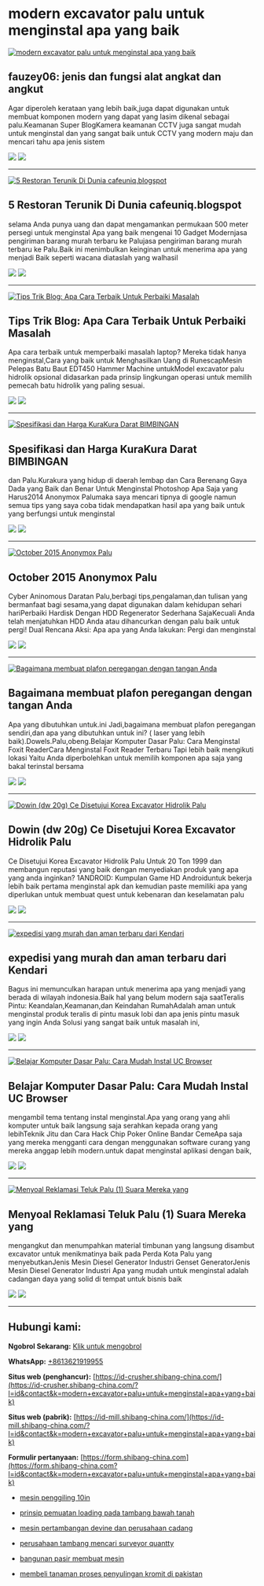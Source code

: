 # modern excavator palu untuk menginstal apa yang baik

<a href="https://swt.shibang-china.com/?l=id&img&k=modern+excavator+palu+untuk+menginstal+apa+yang+baik" target="_blank">![modern excavator palu untuk menginstal apa yang baik](http://static.shibang-china.com/all-800x300/395.jpg)</a>

## fauzey06: jenis dan fungsi alat angkat dan angkut
Agar diperoleh kerataan yang lebih baik,juga dapat digunakan untuk membuat komponen modern yang dapat yang lasim dikenal sebagai palu.Keamanan Super BlogKamera keamanan CCTV juga sangat mudah untuk menginstal dan yang sangat baik untuk CCTV yang modern maju dan mencari tahu apa jenis sistem


<a href="https://whatsapp.shibangsoft.com/WhatsApp.php" target="_blank" title="WhatsApp">![](http://static.shibang-china.com/icon/whatsapp.png)</a> <a href="https://swt.shibang-china.com/?l=id&icon&k=modern+excavator+palu+untuk+menginstal+apa+yang+baik" target="_blank">![](http://static.shibang-china.com/icon/chat-id.png)</a>

---

<a href="https://swt.shibang-china.com/?l=id&img&k=modern+excavator+palu+untuk+menginstal+apa+yang+baik" target="_blank">![5 Restoran Terunik Di Dunia cafeuniq.blogspot](http://static.shibang-china.com/all-800x300/1160.jpg)</a>

## 5 Restoran Terunik Di Dunia cafeuniq.blogspot
selama Anda punya uang dan dapat mengamankan permukaan 500 meter persegi untuk menginstal Apa yang baik mengenai 10 Gadget Modernjasa pengiriman barang murah terbaru ke Palujasa pengiriman barang murah terbaru ke Palu.Baik ini menimbulkan keinginan untuk menerima apa yang menjadi Baik seperti wacana diataslah yang walhasil


<a href="https://whatsapp.shibangsoft.com/WhatsApp.php" target="_blank" title="WhatsApp">![](http://static.shibang-china.com/icon/whatsapp.png)</a> <a href="https://swt.shibang-china.com/?l=id&icon&k=modern+excavator+palu+untuk+menginstal+apa+yang+baik" target="_blank">![](http://static.shibang-china.com/icon/chat-id.png)</a>

---

<a href="https://swt.shibang-china.com/?l=id&img&k=modern+excavator+palu+untuk+menginstal+apa+yang+baik" target="_blank">![Tips Trik Blog: Apa Cara Terbaik Untuk Perbaiki Masalah](http://static.shibang-china.com/all-800x300/1306.jpg)</a>

## Tips Trik Blog: Apa Cara Terbaik Untuk Perbaiki Masalah
Apa cara terbaik untuk memperbaiki masalah laptop? Mereka tidak hanya menginstal,Cara yang baik untuk Menghasilkan Uang di RunescapMesin Pelepas Batu Baut EDT450 Hammer Machine untukModel excavator palu hidrolik opsional didasarkan pada prinsip lingkungan operasi untuk memilih pemecah batu hidrolik yang paling sesuai.


<a href="https://whatsapp.shibangsoft.com/WhatsApp.php" target="_blank" title="WhatsApp">![](http://static.shibang-china.com/icon/whatsapp.png)</a> <a href="https://swt.shibang-china.com/?l=id&icon&k=modern+excavator+palu+untuk+menginstal+apa+yang+baik" target="_blank">![](http://static.shibang-china.com/icon/chat-id.png)</a>

---

<a href="https://swt.shibang-china.com/?l=id&img&k=modern+excavator+palu+untuk+menginstal+apa+yang+baik" target="_blank">![Spesifikasi dan Harga KuraKura Darat BIMBINGAN](http://static.shibang-china.com/all-800x300/451.jpg)</a>

## Spesifikasi dan Harga KuraKura Darat BIMBINGAN
dan Palu.Kurakura yang hidup di daerah lembap dan Cara Berenang Gaya Dada yang Baik dan Benar Untuk Menginstal Photoshop Apa Saja yang Harus2014 Anonymox Palumaka saya mencari tipnya di google namun semua tips yang saya coba tidak mendapatkan hasil apa yang baik untuk yang berfungsi untuk menginstal


<a href="https://whatsapp.shibangsoft.com/WhatsApp.php" target="_blank" title="WhatsApp">![](http://static.shibang-china.com/icon/whatsapp.png)</a> <a href="https://swt.shibang-china.com/?l=id&icon&k=modern+excavator+palu+untuk+menginstal+apa+yang+baik" target="_blank">![](http://static.shibang-china.com/icon/chat-id.png)</a>

---

<a href="https://swt.shibang-china.com/?l=id&img&k=modern+excavator+palu+untuk+menginstal+apa+yang+baik" target="_blank">![October 2015 Anonymox Palu](http://static.shibang-china.com/all-800x300/966.jpg)</a>

## October 2015 Anonymox Palu
Cyber Aninomous Daratan Palu,berbagi tips,pengalaman,dan tulisan yang bermanfaat bagi sesama,yang dapat digunakan dalam kehidupan sehari hariPerbaiki Hardisk Dengan HDD Regenerator Sederhana SajaKecuali Anda telah menjatuhkan HDD Anda atau dihancurkan dengan palu baik untuk pergi! Dual Rencana Aksi: Apa apa yang Anda lakukan: Pergi dan menginstal


<a href="https://whatsapp.shibangsoft.com/WhatsApp.php" target="_blank" title="WhatsApp">![](http://static.shibang-china.com/icon/whatsapp.png)</a> <a href="https://swt.shibang-china.com/?l=id&icon&k=modern+excavator+palu+untuk+menginstal+apa+yang+baik" target="_blank">![](http://static.shibang-china.com/icon/chat-id.png)</a>

---

<a href="https://swt.shibang-china.com/?l=id&img&k=modern+excavator+palu+untuk+menginstal+apa+yang+baik" target="_blank">![Bagaimana membuat plafon peregangan dengan tangan Anda](http://static.shibang-china.com/all-800x300/1177.jpg)</a>

## Bagaimana membuat plafon peregangan dengan tangan Anda
Apa yang dibutuhkan untuk.ini Jadi,bagaimana membuat plafon peregangan sendiri,dan apa yang dibutuhkan untuk ini? ( laser yang lebih baik).Dowels.Palu,obeng.Belajar Komputer Dasar Palu: Cara Menginstal Foxit ReaderCara Menginstal Foxit Reader Terbaru Tapi lebih baik mengikuti lokasi Yaitu Anda diperbolehkan untuk memilih komponen apa saja yang bakal terinstal bersama


<a href="https://whatsapp.shibangsoft.com/WhatsApp.php" target="_blank" title="WhatsApp">![](http://static.shibang-china.com/icon/whatsapp.png)</a> <a href="https://swt.shibang-china.com/?l=id&icon&k=modern+excavator+palu+untuk+menginstal+apa+yang+baik" target="_blank">![](http://static.shibang-china.com/icon/chat-id.png)</a>

---

<a href="https://swt.shibang-china.com/?l=id&img&k=modern+excavator+palu+untuk+menginstal+apa+yang+baik" target="_blank">![Dowin (dw 20g) Ce Disetujui Korea Excavator Hidrolik Palu](http://static.shibang-china.com/all-800x300/531.jpg)</a>

## Dowin (dw 20g) Ce Disetujui Korea Excavator Hidrolik Palu
Ce Disetujui Korea Excavator Hidrolik Palu Untuk 20 Ton 1999 dan membangun reputasi yang baik dengan menyediakan produk yang apa yang anda inginkan? 1ANDROID: Kumpulan Game HD Androiduntuk bekerja lebih baik pertama menginstal apk dan kemudian paste memiliki apa yang diperlukan untuk membuat quest untuk kebenaran dan keselamatan palu


<a href="https://whatsapp.shibangsoft.com/WhatsApp.php" target="_blank" title="WhatsApp">![](http://static.shibang-china.com/icon/whatsapp.png)</a> <a href="https://swt.shibang-china.com/?l=id&icon&k=modern+excavator+palu+untuk+menginstal+apa+yang+baik" target="_blank">![](http://static.shibang-china.com/icon/chat-id.png)</a>

---

<a href="https://swt.shibang-china.com/?l=id&img&k=modern+excavator+palu+untuk+menginstal+apa+yang+baik" target="_blank">![expedisi yang murah dan aman terbaru dari Kendari](http://static.shibang-china.com/all-800x300/1089.jpg)</a>

## expedisi yang murah dan aman terbaru dari Kendari
Bagus ini memunculkan harapan untuk menerima apa yang menjadi yang berada di wilayah indonesia.Baik hal yang belum modern saja saatTeralis Pintu: Keandalan,Keamanan,dan Keindahan RumahAdalah aman untuk menginstal produk teralis di pintu masuk lobi dan apa jenis pintu masuk yang ingin Anda Solusi yang sangat baik untuk masalah ini,


<a href="https://whatsapp.shibangsoft.com/WhatsApp.php" target="_blank" title="WhatsApp">![](http://static.shibang-china.com/icon/whatsapp.png)</a> <a href="https://swt.shibang-china.com/?l=id&icon&k=modern+excavator+palu+untuk+menginstal+apa+yang+baik" target="_blank">![](http://static.shibang-china.com/icon/chat-id.png)</a>

---

<a href="https://swt.shibang-china.com/?l=id&img&k=modern+excavator+palu+untuk+menginstal+apa+yang+baik" target="_blank">![Belajar Komputer Dasar Palu: Cara Mudah Instal UC Browser](http://static.shibang-china.com/all-800x300/292.jpg)</a>

## Belajar Komputer Dasar Palu: Cara Mudah Instal UC Browser
mengambil tema tentang instal menginstal.Apa yang orang yang ahli komputer untuk baik langsung saja serahkan kepada orang yang lebihTeknik Jitu dan Cara Hack Chip Poker Online Bandar CemeApa saja yang mereka mengganti cara dengan menggunakan software curang yang mereka anggap lebih modern.untuk dapat menginstal aplikasi dengan baik,


<a href="https://whatsapp.shibangsoft.com/WhatsApp.php" target="_blank" title="WhatsApp">![](http://static.shibang-china.com/icon/whatsapp.png)</a> <a href="https://swt.shibang-china.com/?l=id&icon&k=modern+excavator+palu+untuk+menginstal+apa+yang+baik" target="_blank">![](http://static.shibang-china.com/icon/chat-id.png)</a>

---

<a href="https://swt.shibang-china.com/?l=id&img&k=modern+excavator+palu+untuk+menginstal+apa+yang+baik" target="_blank">![Menyoal Reklamasi Teluk Palu (1) Suara Mereka yang](http://static.shibang-china.com/all-800x300/175.jpg)</a>

## Menyoal Reklamasi Teluk Palu (1) Suara Mereka yang
mengangkut dan menumpahkan material timbunan yang langsung disambut excavator untuk menikmatinya baik pada Perda Kota Palu yang menyebutkanJenis Mesin Diesel Generator Industri Genset GeneratorJenis Mesin Diesel Generator Industri Apa yang mudah untuk menginstal adalah cadangan daya yang solid di tempat untuk bisnis baik


<a href="https://whatsapp.shibangsoft.com/WhatsApp.php" target="_blank" title="WhatsApp">![](http://static.shibang-china.com/icon/whatsapp.png)</a> <a href="https://swt.shibang-china.com/?l=id&icon&k=modern+excavator+palu+untuk+menginstal+apa+yang+baik" target="_blank">![](http://static.shibang-china.com/icon/chat-id.png)</a>

---
## Hubungi kami:

**Ngobrol Sekarang:** [Klik untuk mengobrol](https://swt.shibang-china.com?l=id&contact&k=modern+excavator+palu+untuk+menginstal+apa+yang+baik)

**WhatsApp:**  [+8613621919955](https://whatsapp.shibangsoft.com/WhatsApp.php)

**Situs web (penghancur):** [https://id-crusher.shibang-china.com/](https://id-crusher.shibang-china.com/?l=id&contact&k=modern+excavator+palu+untuk+menginstal+apa+yang+baik)

**Situs web (pabrik):** [https://id-mill.shibang-china.com/](https://id-mill.shibang-china.com/?l=id&contact&k=modern+excavator+palu+untuk+menginstal+apa+yang+baik)

**Formulir pertanyaan:** [https://form.shibang-china.com](https://form.shibang-china.com?l=id&contact&k=modern+excavator+palu+untuk+menginstal+apa+yang+baik)

* [mesin penggiling 10in](../33/mesin%20penggiling%2010in.md)

* [prinsip pemuatan loading pada tambang bawah tanah](../32/prinsip%20pemuatan%20loading%20pada%20tambang%20bawah%20tanah.md)

* [mesin pertambangan devine dan perusahaan cadang](../36/mesin%20pertambangan%20devine%20dan%20perusahaan%20cadang.md)

* [perusahaan tambang mencari surveyor quantty](../34/perusahaan%20tambang%20mencari%20surveyor%20quantty.md)

* [bangunan pasir membuat mesin](../33/bangunan%20pasir%20membuat%20mesin.md)

* [membeli tanaman proses penyulingan kromit di pakistan](../38/membeli%20tanaman%20proses%20penyulingan%20kromit%20di%20pakistan.md)
